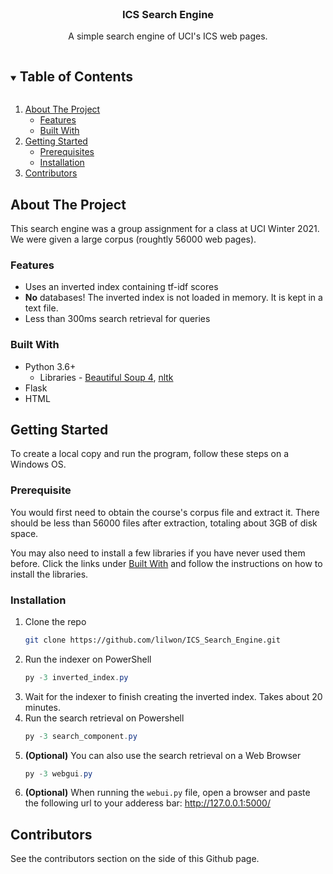 <!-- Project Intro -->
<br />
<p align="center">
  <h3 align="center">ICS Search Engine</h3>
  <p align="center">
    A simple search engine of UCI's ICS web pages. 
  </p>
</p>

<!-- TABLE OF CONTENTS -->
<details open="open">
  <summary><h2 style="display: inline-block">Table of Contents</h2></summary>
  <ol>
    <li>
      <a href="#about-the-project">About The Project</a>
      <ul>
        <li><a href="#features">Features</a></li>
        <li><a href="#built-with">Built With</a></li>
      </ul>
    </li>
    <li>
      <a href="#getting-started">Getting Started</a>
      <ul>
        <li><a href="#prerequisites">Prerequisites</a></li>
        <li><a href="#installation">Installation</a></li>
      </ul>
    </li>
    <li><a href="#contributors">Contributors</a></li>
  </ol>
</details>

<!-- About The Project -->
## About The Project
This search engine was a group assignment for a class at UCI Winter 2021. We were
given a large corpus (roughtly 56000 web pages). 

### Features
* Uses an inverted index containing tf-idf scores
* **No** databases! The inverted index is not loaded in memory. It is kept in a text file. 
* Less than 300ms search retrieval for queries

### Built With
* Python 3.6+ 
  * Libraries - [Beautiful Soup 4](https://www.crummy.com/software/BeautifulSoup/bs4/doc/), [nltk](https://www.nltk.org/)
* Flask
* HTML 

<!-- Getting Started -->
## Getting Started

To create a local copy and run the program, follow these steps on a Windows OS. 

### Prerequisite
You would first need to obtain the course's corpus file and extract it. 
There should be less than 56000 files after extraction, totaling about 3GB of disk space. 

You may also need to install a few libraries if you have never used them before.
Click the links under <a href=#built-with>Built With</a> and follow the 
instructions on how to install the libraries. 

### Installation

1. Clone the repo
    ```sh
    git clone https://github.com/lilwon/ICS_Search_Engine.git
    ```
2. Run the indexer on PowerShell
    ```ps1
    py -3 inverted_index.py
    ```
3.  Wait for the indexer to finish creating the inverted index. Takes about 20 minutes.
4.  Run the search retrieval on Powershell
    ```ps1
    py -3 search_component.py
    ```
5. **(Optional)** You can also use the search retrieval on a Web Browser
    ```ps1
    py -3 webgui.py
    ```
6. **(Optional)** When running the `webui.py`  file, open a browser and paste the following url to your adderess bar: http://127.0.0.1:5000/

<!-- Contributors -->
## Contributors
See the contributors section on the side of this Github page. 